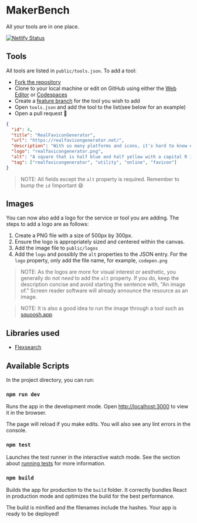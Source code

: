 # MakerBench

All your tools are in one place.

[![Netlify Status](https://api.netlify.com/api/v1/badges/66abf144-27c1-4a85-9f7d-8621c6761f67/deploy-status)](https://app.netlify.com/sites/makerbench/deploys)

## Tools

All tools are listed in `public/tools.json`. To add a tool:

- [Fork the repository](https://docs.github.com/en/get-started/quickstart/fork-a-repo)
- Clone to your local machine or edit on GitHub using either the [Web Editor](https://docs.github.com/en/codespaces/the-githubdev-web-based-editor) or [Codespaces](https://github.com/features/codespaces)
- Create a [feature branch](https://www.atlassian.com/git/tutorials/comparing-workflows/feature-branch-workflow) for the tool you wish to add
- Open `tools.json` and add the tool to the list(see below for an example)
- Open a pull request 🎉

```json
{
  "id": 4,
  "title": "RealFaviconGenerator",
  "url": "https://realfavicongenerator.net/",
  "description": "With so many platforms and icons, it's hard to know exactly what you should do. What are the dimensions of favicon.ico? How many Touch icons do I need? RealFaviconGenerator did the reseach and testing for you.",
  "logo": "realfavicongenerator.png",
  "alt": "A square that is half blue and half yellow with a capital R in the center",
  "tag": ["realfavicongenerator", "utility", "online", "favicon"]
}
```

> NOTE: All fields except the `alt` property is required. Remember to bump the `id` !important 😄

## Images

You can now also add a logo for the service or tool you are adding. The steps to add a logo are as follows:

1. Create a PNG file with a size of 500px by 300px.
2. Ensure the logo is appropriately sized and centered within the canvas.
3. Add the image file to `public/logos`
4. Add the `logo` and possibly the `alt` properties to the JSON entry. For the `logo` property, only add the file name, for example, `codepen.png`

> NOTE: As the logos are more for visual interest or aesthetic, you generally do not _need_ to add the `alt` property. If you do, keep the description concise and avoid starting the sentence with, "An image of." Screen reader software will already announce the resource as an image.

> NOTE: It is also a good idea to run the image through a tool such as [squoosh.app](https://squoosh.app/)

## Libraries used

- [Flexsearch](https://github.com/nextapps-de/flexsearch)

## Available Scripts

In the project directory, you can run:

### `npm run dev`

Runs the app in the development mode.
Open [http://localhost:3000](http://localhost:3000) to view it in the browser.

The page will reload if you make edits.
You will also see any lint errors in the console.

### `npm test`

Launches the test runner in the interactive watch mode.
See the section about [running tests](https://facebook.github.io/create-react-app/docs/running-tests) for more information.

### `npm build`

Builds the app for production to the `build` folder.
It correctly bundles React in production mode and optimizes the build for the best performance.

The build is minified and the filenames include the hashes.
Your app is ready to be deployed!
